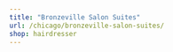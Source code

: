 ```yaml
---
title: "Bronzeville Salon Suites"
url: /chicago/bronzeville-salon-suites/
shop: hairdresser
---
```

